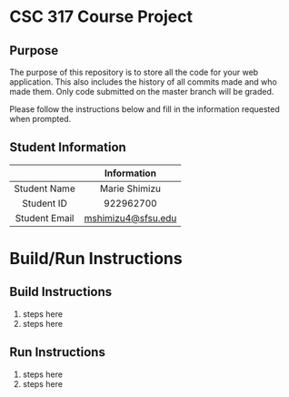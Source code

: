 # CSC 317 Course Project

## Purpose

The purpose of this repository is to store all the code for your web application. This also includes the history of all commits made and who made them. Only code submitted on the master branch will be graded.

Please follow the instructions below and fill in the information requested when prompted.

## Student Information

|               |    Information     |
|:-------------:|:------------------:|
| Student Name  |   Marie Shimizu    |
| Student ID    |     922962700      |
| Student Email | mshimizu4@sfsu.edu |



# Build/Run Instructions

## Build Instructions
1. steps here
2. steps here

## Run Instructions
1. steps here
2. steps here 
